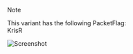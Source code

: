 > [!NOTE]  
> This variant has the following PacketFlag:  
> KrisR  
  
![Screenshot](https://raw.githubusercontent.com/Cryakl/Ultimate-RAT-Collection/refs/heads/main/Gh0stRat/ucuL%20v1.1/Screenshot.png)
